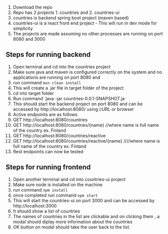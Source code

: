 1. Download the repo
2. Repo has 2 projects    1. countries  and  2. countries-ui
3. countries is backend spring boot project (maven based)  
4. countries-ui is a react front end project  -  This will run in dev mode for simplicity 
5. The projects are made assuming no other processes are running on port 8080 and 3000

## Steps for running backend

1. Open terminal and cd into the  countries project
2. Make sure java and maven is configured correctly on the system and no applications are running on port 8080 and 
3. run command   `mvn clean install`
4. This will create a .jar file in target folder of the project
5. cd into target folder 
6. Run command   `java -jar countries-0.0.1-SNAPSHOT.ja
7. This should start the backend project on port 8080 and can be accessed by http://localhost:8080/ using cURL or browser
8. Active endpoints are as follows
  1. GET http://localhost:8080/countries
  2. GET http://localhost:8080/countries/{name}   //where name is full name of the country ex. Finland
  3. GET http://localhost:8080/countries/reactive
  4. GET http://localhost:8080/countries/reactive/{name} ////where name is full name of the country ex. Finland
9. Rest endpoints can now be tested

## Steps for running frontend

1. Open another terminal and cd into  countries-ui project
2. Make sure node is installed on the machine 
3. run command   `npm install`
4. once completed run command  `npm start`
5. This will start the countries-ui on port 3000 and can be accessed by http://localhost:3000
6. It should show a list of countries
7. The names of countries in the list are clickable and on clicking them , a modal should diplay more information about the countries
8. OK button on modal should take the user back to the list.
